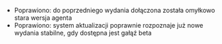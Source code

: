 - Poprawiono: do poprzedniego wydania dołączona została omyłkowo stara wersja agenta
- Poprawiono: system aktualizacji poprawnie rozpoznaje już nowe wydania stabilne, gdy dostępna jest gałąź beta